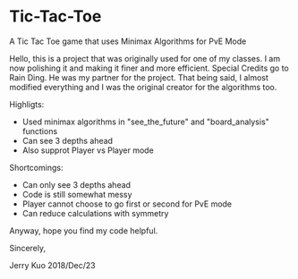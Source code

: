 # Tic-Tac-Toe
A Tic Tac Toe game that uses Minimax Algorithms for PvE Mode

Hello, this is a project that was originally used for one of my classes. I am now polishing it and making it finer and more efficient.
Special Credits go to Rain Ding. He was my partner for the project.
That being said, I almost modified everything and I was the original creator for the algorithms too.

Highligts:
- Used minimax algorithms in "see_the_future" and "board_analysis" functions
- Can see 3 depths ahead
- Also supprot Player vs Player mode

Shortcomings:
- Can only see 3 depths ahead
- Code is still somewhat messy
- Player cannot choose to go first or second for PvE mode
- Can reduce calculations with symmetry

Anyway, hope you find my code helpful.

Sincerely,

Jerry Kuo 2018/Dec/23
